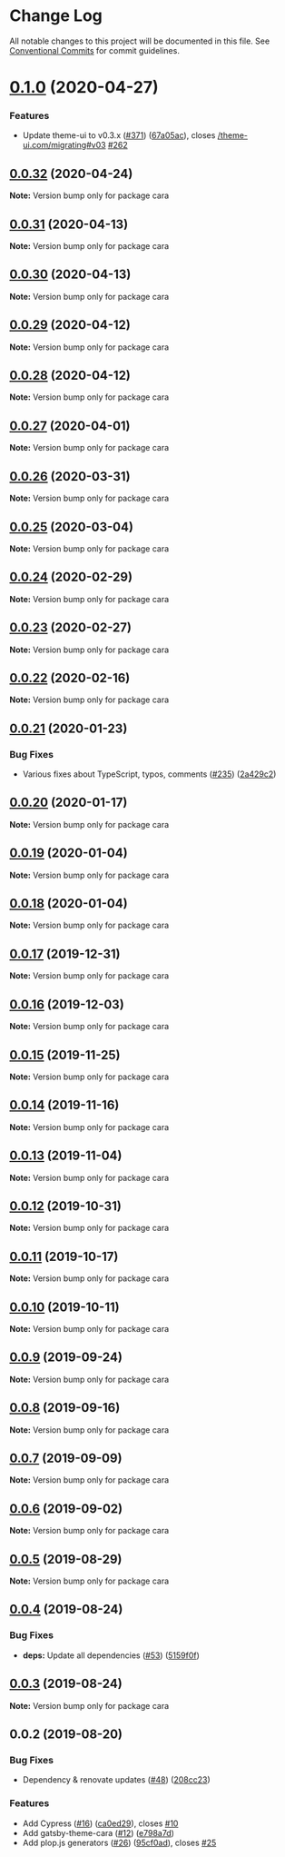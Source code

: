 # Change Log

All notable changes to this project will be documented in this file.
See [Conventional Commits](https://conventionalcommits.org) for commit guidelines.

# [0.1.0](https://github.com/LekoArts/gatsby-themes/compare/cara@0.0.32...cara@0.1.0) (2020-04-27)


### Features

* Update theme-ui to v0.3.x ([#371](https://github.com/LekoArts/gatsby-themes/issues/371)) ([67a05ac](https://github.com/LekoArts/gatsby-themes/commit/67a05ac3e1deaddfe38591739e7f50f56d49d109)), closes [/theme-ui.com/migrating#v03](https://github.com//theme-ui.com/migrating/issues/v03) [#262](https://github.com/LekoArts/gatsby-themes/issues/262)





## [0.0.32](https://github.com/LekoArts/gatsby-themes/compare/cara@0.0.31...cara@0.0.32) (2020-04-24)

**Note:** Version bump only for package cara





## [0.0.31](https://github.com/LekoArts/gatsby-themes/compare/cara@0.0.30...cara@0.0.31) (2020-04-13)

**Note:** Version bump only for package cara





## [0.0.30](https://github.com/LekoArts/gatsby-themes/compare/cara@0.0.29...cara@0.0.30) (2020-04-13)

**Note:** Version bump only for package cara





## [0.0.29](https://github.com/LekoArts/gatsby-themes/compare/cara@0.0.28...cara@0.0.29) (2020-04-12)

**Note:** Version bump only for package cara





## [0.0.28](https://github.com/LekoArts/gatsby-themes/compare/cara@0.0.27...cara@0.0.28) (2020-04-12)

**Note:** Version bump only for package cara





## [0.0.27](https://github.com/LekoArts/gatsby-themes/compare/cara@0.0.26...cara@0.0.27) (2020-04-01)

**Note:** Version bump only for package cara





## [0.0.26](https://github.com/LekoArts/gatsby-themes/compare/cara@0.0.25...cara@0.0.26) (2020-03-31)

**Note:** Version bump only for package cara





## [0.0.25](https://github.com/LekoArts/gatsby-themes/compare/cara@0.0.24...cara@0.0.25) (2020-03-04)

**Note:** Version bump only for package cara





## [0.0.24](https://github.com/LekoArts/gatsby-themes/compare/cara@0.0.23...cara@0.0.24) (2020-02-29)

**Note:** Version bump only for package cara





## [0.0.23](https://github.com/LekoArts/gatsby-themes/compare/cara@0.0.22...cara@0.0.23) (2020-02-27)

**Note:** Version bump only for package cara





## [0.0.22](https://github.com/LekoArts/gatsby-themes/compare/cara@0.0.21...cara@0.0.22) (2020-02-16)

**Note:** Version bump only for package cara





## [0.0.21](https://github.com/LekoArts/gatsby-themes/compare/cara@0.0.20...cara@0.0.21) (2020-01-23)


### Bug Fixes

* Various fixes about TypeScript, typos, comments ([#235](https://github.com/LekoArts/gatsby-themes/issues/235)) ([2a429c2](https://github.com/LekoArts/gatsby-themes/commit/2a429c2c49ed7a07ec231248372929bb2f18ab91))





## [0.0.20](https://github.com/LekoArts/gatsby-themes/compare/cara@0.0.19...cara@0.0.20) (2020-01-17)

**Note:** Version bump only for package cara





## [0.0.19](https://github.com/LekoArts/gatsby-themes/compare/cara@0.0.18...cara@0.0.19) (2020-01-04)

**Note:** Version bump only for package cara





## [0.0.18](https://github.com/LekoArts/gatsby-themes/compare/cara@0.0.17...cara@0.0.18) (2020-01-04)

**Note:** Version bump only for package cara





## [0.0.17](https://github.com/LekoArts/gatsby-themes/compare/cara@0.0.16...cara@0.0.17) (2019-12-31)

**Note:** Version bump only for package cara





## [0.0.16](https://github.com/LekoArts/gatsby-themes/compare/cara@0.0.15...cara@0.0.16) (2019-12-03)

**Note:** Version bump only for package cara





## [0.0.15](https://github.com/LekoArts/gatsby-themes/compare/cara@0.0.14...cara@0.0.15) (2019-11-25)

**Note:** Version bump only for package cara





## [0.0.14](https://github.com/LekoArts/gatsby-themes/compare/cara@0.0.13...cara@0.0.14) (2019-11-16)

**Note:** Version bump only for package cara





## [0.0.13](https://github.com/LekoArts/gatsby-themes/compare/cara@0.0.12...cara@0.0.13) (2019-11-04)

**Note:** Version bump only for package cara





## [0.0.12](https://github.com/LekoArts/gatsby-themes/compare/cara@0.0.11...cara@0.0.12) (2019-10-31)

**Note:** Version bump only for package cara





## [0.0.11](https://github.com/LekoArts/gatsby-themes/compare/cara@0.0.10...cara@0.0.11) (2019-10-17)

**Note:** Version bump only for package cara





## [0.0.10](https://github.com/LekoArts/gatsby-themes/compare/cara@0.0.9...cara@0.0.10) (2019-10-11)

**Note:** Version bump only for package cara





## [0.0.9](https://github.com/LekoArts/gatsby-themes/compare/cara@0.0.8...cara@0.0.9) (2019-09-24)

**Note:** Version bump only for package cara





## [0.0.8](https://github.com/LekoArts/gatsby-themes/compare/cara@0.0.7...cara@0.0.8) (2019-09-16)

**Note:** Version bump only for package cara





## [0.0.7](https://github.com/LekoArts/gatsby-themes/compare/cara@0.0.6...cara@0.0.7) (2019-09-09)

**Note:** Version bump only for package cara





## [0.0.6](https://github.com/LekoArts/gatsby-themes/compare/cara@0.0.5...cara@0.0.6) (2019-09-02)

**Note:** Version bump only for package cara





## [0.0.5](https://github.com/LekoArts/gatsby-themes/compare/cara@0.0.4...cara@0.0.5) (2019-08-29)

**Note:** Version bump only for package cara





## [0.0.4](https://github.com/LekoArts/gatsby-themes/compare/cara@0.0.3...cara@0.0.4) (2019-08-24)


### Bug Fixes

* **deps:** Update all dependencies ([#53](https://github.com/LekoArts/gatsby-themes/issues/53)) ([5159f0f](https://github.com/LekoArts/gatsby-themes/commit/5159f0f))





## [0.0.3](https://github.com/LekoArts/gatsby-themes/compare/cara@0.0.2...cara@0.0.3) (2019-08-24)

**Note:** Version bump only for package cara





## 0.0.2 (2019-08-20)


### Bug Fixes

* Dependency & renovate updates ([#48](https://github.com/LekoArts/gatsby-themes/issues/48)) ([208cc23](https://github.com/LekoArts/gatsby-themes/commit/208cc23))


### Features

* Add Cypress ([#16](https://github.com/LekoArts/gatsby-themes/issues/16)) ([ca0ed29](https://github.com/LekoArts/gatsby-themes/commit/ca0ed29)), closes [#10](https://github.com/LekoArts/gatsby-themes/issues/10)
* Add gatsby-theme-cara ([#12](https://github.com/LekoArts/gatsby-themes/issues/12)) ([e798a7d](https://github.com/LekoArts/gatsby-themes/commit/e798a7d))
* Add plop.js generators ([#26](https://github.com/LekoArts/gatsby-themes/issues/26)) ([95cf0ad](https://github.com/LekoArts/gatsby-themes/commit/95cf0ad)), closes [#25](https://github.com/LekoArts/gatsby-themes/issues/25)

